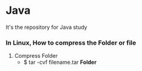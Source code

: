 # Java
It's the repository for Java study

### In Linux, How to compress the Folder or file

1. Compress Folder
    - $ tar -cvf filename.tar <b>Folder</b>
